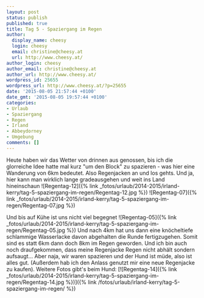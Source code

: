 ```yaml
---
layout: post
status: publish
published: true
title: Tag 5 - Spaziergang im Regen
author:
  display_name: cheesy
  login: cheesy
  email: christine@cheesy.at
  url: http://www.cheesy.at/
author_login: cheesy
author_email: christine@cheesy.at
author_url: http://www.cheesy.at/
wordpress_id: 25655
wordpress_url: http://www.cheesy.at/?p=25655
date: '2015-08-05 21:57:44 +0100'
date_gmt: '2015-08-05 19:57:44 +0100'
categories:
- Urlaub
- Spaziergang
- Regen
- Irland
- Abbeydorney
- Umgebung
comments: []
---
```

Heute haben wir das Wetter von drinnen aus genossen, bis ich die glorreiche Idee hatte mal kurz "um den Block" zu spazieren - was hier eine Wanderung von 6km bedeutet. Also Regenjacken an und los gehts.
Und ja, hier kann man wirklich lange gradeausgehen und weit ins Land hineinschaun
![Regentag-12]({% link _fotos/urlaub/2014-2015/irland-kerry/tag-5-spaziergang-im-regen/Regentag-12.jpg %})
 ![Regentag-07]({% link _fotos/urlaub/2014-2015/irland-kerry/tag-5-spaziergang-im-regen/Regentag-07.jpg %})
<!--more-->
Und bis auf Kühe ist uns nicht viel begegnet
![Regentag-05]({% link _fotos/urlaub/2014-2015/irland-kerry/tag-5-spaziergang-im-regen/Regentag-05.jpg %})
Und nach 4km hat uns dann eine knöcheltiefe schlammige Wasserlacke davon abgehalten die Runde fertigzugehen. Somit sind es statt 6km dann doch 8km im Regen geworden. Und ich bin auch noch draufgekommen, dass meine Regenjacke Regen nicht abhält sondern aufsaugt...
Aber naja, wir waren spazieren und der Hund ist müde, also ist alles gut. (Außerdem hab ich den Anlass genutzt mir eine neue Regenjacke zu kaufen).
Weitere Fotos gibt's beim Hund:
[![Regentag-14]({% link _fotos/urlaub/2014-2015/irland-kerry/tag-5-spaziergang-im-regen/Regentag-14.jpg %})]({% link /fotos/urlaub/irland-kerry/tag-5-spaziergang-im-regen/ %})
